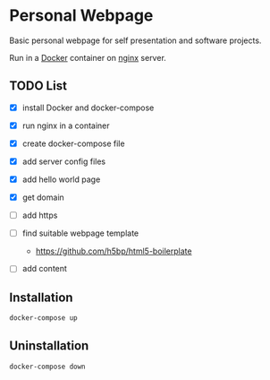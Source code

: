 # Personal Webpage

Basic personal webpage for self presentation and software projects.

Run in a [Docker][1] container on [nginx][2] server.

[1]: https://docs.docker.com/
[2]: http://nginx.org/en/docs/

## TODO List

- [x] install Docker and docker-compose
- [x] run nginx in a container
- [x] create docker-compose file
- [x] add server config files
- [x] add hello world page
- [x] get domain
- [ ] add https
- [ ] find suitable webpage template

    * https://github.com/h5bp/html5-boilerplate

- [ ] add content

## Installation

```bash
docker-compose up
```

## Uninstallation

```bash
docker-compose down
```

